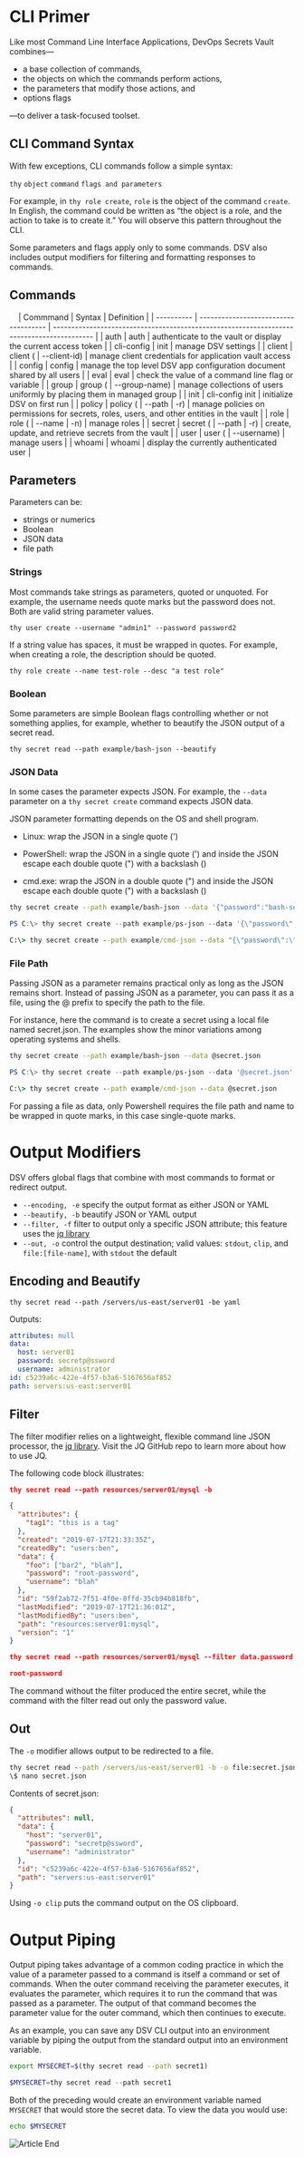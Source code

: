 ﻿[title]: # (CLI Primer)
[tags]: # (DevOps Secrets Vault,DSV,)
[priority]: # (1600)

# CLI Primer

Like most Command Line Interface Applications, DevOps Secrets Vault combines—

* a base collection of commands,
* the objects on which the commands perform actions,
* the parameters that modify those actions, and
* options flags

—to deliver a task-focused toolset.

## CLI Command Syntax

With few exceptions, CLI commands follow a simple syntax:

  `thy` `object` `command` `flags and parameters`

For example, in `thy role create`, `role` is the object of the command `create`. In English, the command could be written as “the object is a role, and the action to take is to create it.” You will observe this pattern throughout the CLI.

Some parameters and flags apply only to some commands. DSV also includes output modifiers for filtering and formatting responses to commands.

## Commands
 
 
| Commmand   | Syntax                               | Definition                                                                                |
| ---------- | ------------------------------------ | ----------------------------------------------------------------------------------------- |
| auth       | auth                                 |  authenticate to the vault or display the current access token                            |
| cli-config | init                                 | manage DSV settings                                                                       |
| client     | client (<client-id> \| --client-id)  | manage client credentials for application vault access                                    |
| config     | config                               |  manage the top level DSV app configuration document shared by all users                  |
| eval       | eval                                 | check the value of a command line flag or variable                                        |
| group      | group (<group-name> \| --group-name) | manage collections of users uniformly by placing them in managed group                    |
| init       | cli-config init                      | initialize DSV on first run                                                               |
| policy     | policy (<path> \| --path \| -r)      | manage policies on permissions for secrets, roles, users, and other entities in the vault |
| role       | role (<name> \| --name \| -n)        | manage roles                                                                              |
| secret     | secret (<path> \| --path \| -r)      | create, update, and retrieve secrets from the vault                                       |
| user       | user (<username> \| --username)      | manage users                                                                              |
| whoami     | whoami                               | display the currently authenticated user                                                  |
 
 

## Parameters

Parameters can be:

* strings or numerics
* Boolean
* JSON data
* file path

### Strings

Most commands take strings as parameters, quoted or unquoted. For example, the username needs quote marks but the password does not. Both are valid string parameter values.

`thy user create --username "admin1" --password password2`

If a string value has spaces, it must be wrapped in quotes. For example, when creating a role, the description should be quoted.

`thy role create --name test-role --desc "a test role"`

### Boolean

Some parameters are simple Boolean flags controlling whether or not something applies, for example, whether to beautify the JSON output of a secret read.

`thy secret read --path example/bash-json --beautify`

### JSON Data

In some cases the parameter expects JSON. For example, the `--data` parameter on a `thy secret create` command expects JSON data.

JSON parameter formatting depends on the OS and shell program.

* Linux: wrap the JSON in a single quote (')

* PowerShell: wrap the JSON in a single quote (') and inside the JSON escape each double quote (") with a backslash (\)

* cmd.exe: wrap the JSON in a double quote (") and inside the JSON escape each double quote (") with a backslash (\)

```bash
thy secret create --path example/bash-json --data '{"password":"bash-secret"}'
```

```PowerShell
PS C:\> thy secret create --path example/ps-json --data '{\"password\":\"powershell-secret\"}'
```

```cmd
C:\> thy secret create --path example/cmd-json --data "{\"password\":\"cmd-secret\"}"
```

### File Path

Passing JSON as a parameter remains practical only as long as the JSON remains short. Instead of passing JSON as a parameter, you can pass it as a file, using the \@ prefix to specify the path to the file.

For instance, here the command is to create a secret using a local file named secret.json. The examples show the minor variations among operating systems and shells.

```bash
thy secret create --path example/bash-json --data @secret.json
```

```PowerShell
PS C:\> thy secret create --path example/ps-json --data '@secret.json'
```

```cmd
C:\> thy secret create --path example/cmd-json --data @secret.json
```

For passing a file as data, only Powershell requires the file path and name to be wrapped in quote marks, in this case single-quote marks.

# Output Modifiers

DSV offers global flags that combine with most commands to format or redirect output.

* `--encoding, -e` specify the output format as either JSON or YAML
* `--beautify, -b` beautify JSON or YAML output
* `--filter, -f` filter to output only a specific JSON attribute; this feature uses the [jq library](https://stedolan.github.io/jq/)
* `--out, -o` control the output destination; valid values: `stdout`, `clip`, and `file:[file-name]`, with `stdout` the default

## Encoding and Beautify

`thy secret read --path /servers/us-east/server01 -be yaml`

Outputs:

```yaml
attributes: null
data:
  host: server01
  password: secretp@ssword
  username: administrator
id: c5239a6c-422e-4f57-b3a6-5167656af852
path: servers:us-east:server01
```

## Filter

The filter modifier relies on a lightweight, flexible command line JSON processor, the [jq library](https://stedolan.github.io/jq/).  Visit the JQ GitHub repo to learn more about how to use JQ.

The following code block illustrates:

```JSON
thy secret read --path resources/server01/mysql -b

{
  "attributes": {
    "tag1": "this is a tag"
  },
  "created": "2019-07-17T21:33:35Z",
  "createdBy": "users:ben",
  "data": {
    "foo": ["bar2", "blah"],
    "password": "root-password",
    "username": "blah"
  },
  "id": "59f2ab72-7f51-4f0e-8ffd-35cb94b818fb",
  "lastModified": "2019-07-17T21:36:01Z",
  "lastModifiedBy": "users:ben",
  "path": "resources:server01:mysql",
  "version": "1"
}

thy secret read --path resources/server01/mysql --filter data.password

root-password
```

The command without the filter produced the entire secret, while the command with the filter read out only the password value.

## Out

The `-o` modifier allows output to be redirected to a file.

```cmd
thy secret read --path /servers/us-east/server01 -b -o file:secret.json
\$ nano secret.json
```

Contents of secret.json:

```json
{
  "attributes": null,
  "data": {
    "host": "server01",
    "password": "secretp@ssword",
    "username": "administrator"
  },
  "id": "c5239a6c-422e-4f57-b3a6-5167656af852",
  "path": "servers:us-east:server01"
}
```

Using `-o clip` puts the command output on the OS clipboard.

# Output Piping

Output piping takes advantage of a common coding practice in which the value of a parameter passed to a command is itself a command or set of commands. When the outer command receiving the parameter executes, it evaluates the parameter, which requires it to run the command that was passed as a parameter. The output of that command becomes the parameter value for the outer command, which then continues to execute.

As an example, you can save any DSV CLI output into an environment variable by piping the output from the standard output into an environment variable.

```bash
export MYSECRET=$(thy secret read --path secret1)
```

```powershell
$MYSECRET=thy secret read --path secret1
```

Both of the preceding would create an environment variable named `MYSECRET` that would store the secret data. To view the data you would use:

```bash
echo $MYSECRET
```

![Article End](../dsv-bug.png)

  
